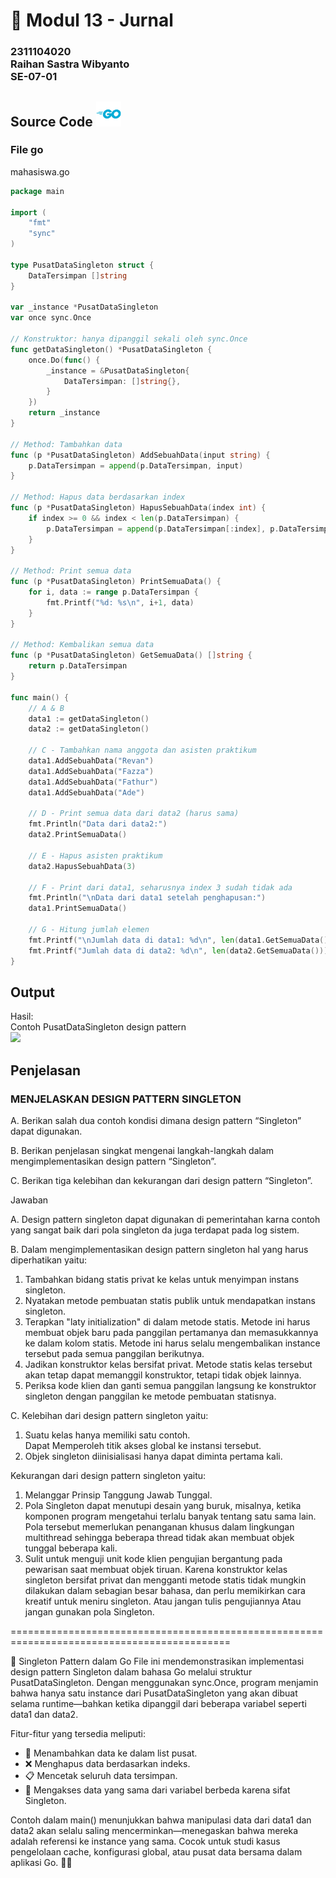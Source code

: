 # 📘 Modul 13 - Jurnal

### 2311104020<br> Raihan Sastra Wibyanto<br> SE-07-01

##  Source Code <img src="https://github.com/devicons/devicon/blob/master/icons/go/go-original-wordmark.svg" title="Golang" alt="Golang" width="40" height="40"/>
### File go
mahasiswa.go
```go
package main

import (
	"fmt"
	"sync"
)

type PusatDataSingleton struct {
	DataTersimpan []string
}

var _instance *PusatDataSingleton
var once sync.Once

// Konstruktor: hanya dipanggil sekali oleh sync.Once
func getDataSingleton() *PusatDataSingleton {
	once.Do(func() {
		_instance = &PusatDataSingleton{
			DataTersimpan: []string{},
		}
	})
	return _instance
}

// Method: Tambahkan data
func (p *PusatDataSingleton) AddSebuahData(input string) {
	p.DataTersimpan = append(p.DataTersimpan, input)
}

// Method: Hapus data berdasarkan index
func (p *PusatDataSingleton) HapusSebuahData(index int) {
	if index >= 0 && index < len(p.DataTersimpan) {
		p.DataTersimpan = append(p.DataTersimpan[:index], p.DataTersimpan[index+1:]...)
	}
}

// Method: Print semua data
func (p *PusatDataSingleton) PrintSemuaData() {
	for i, data := range p.DataTersimpan {
		fmt.Printf("%d: %s\n", i+1, data)
	}
}

// Method: Kembalikan semua data
func (p *PusatDataSingleton) GetSemuaData() []string {
	return p.DataTersimpan
}

func main() {
	// A & B
	data1 := getDataSingleton()
	data2 := getDataSingleton()

	// C - Tambahkan nama anggota dan asisten praktikum
	data1.AddSebuahData("Revan")
	data1.AddSebuahData("Fazza")
	data1.AddSebuahData("Fathur")
	data1.AddSebuahData("Ade")

	// D - Print semua data dari data2 (harus sama)
	fmt.Println("Data dari data2:")
	data2.PrintSemuaData()

	// E - Hapus asisten praktikum
	data2.HapusSebuahData(3)

	// F - Print dari data1, seharusnya index 3 sudah tidak ada
	fmt.Println("\nData dari data1 setelah penghapusan:")
	data1.PrintSemuaData()

	// G - Hitung jumlah elemen
	fmt.Printf("\nJumlah data di data1: %d\n", len(data1.GetSemuaData()))
	fmt.Printf("Jumlah data di data2: %d\n", len(data2.GetSemuaData()))
}
```

## Output
Hasil:<br>
Contoh PusatDataSingleton design pattern<br>
<img src="https://github.com/user-attachments/assets/a2493e6d-8261-4c51-8998-0159f859706e" width=300><br>

## Penjelasan
### MENJELASKAN DESIGN PATTERN SINGLETON

A. Berikan salah dua contoh kondisi dimana design pattern “Singleton” dapat digunakan.

B. Berikan penjelasan singkat mengenai langkah-langkah dalam mengimplementasikan design
pattern “Singleton”.

C. Berikan tiga kelebihan dan kekurangan dari design pattern “Singleton”.

Jawaban

A. Design pattern singleton dapat digunakan di pemerintahan karna contoh yang sangat baik dari
   pola singleton da juga terdapat pada log sistem.

B. Dalam mengimplementasikan design pattern singleton hal yang harus diperhatikan yaitu:
<ol>
	<li>
	 Tambahkan bidang statis privat ke kelas untuk menyimpan instans singleton.		
	</li>
   	<li>
	 Nyatakan metode pembuatan statis publik untuk mendapatkan instans singleton.		
	</li>
 	<li>
	 Terapkan "laty initialization" di dalam metode statis. Metode ini harus membuat objek baru
      	 pada panggilan pertamanya dan memasukkannya ke dalam kolom statis. Metode ini harus selalu
      	 mengembalikan instance tersebut pada semua panggilan berikutnya.
	</li>
 	<li>
	 Jadikan konstruktor kelas bersifat privat. Metode statis kelas tersebut akan tetap dapat
         memanggil konstruktor, tetapi tidak objek lainnya.
	</li>
	<li>
	 Periksa kode klien dan ganti semua panggilan langsung ke konstruktor singleton dengan
      	 panggilan ke metode pembuatan statisnya.	
	</li> 
</ol>
C. Kelebihan  dari design pattern singleton yaitu:
<ol>
	<li>
	 Suatu kelas hanya memiliki satu contoh.	
	</li>
 	 Dapat Memperoleh titik akses global ke instansi tersebut.
	<li>
	 Objek singleton diinisialisasi hanya dapat diminta pertama kali.
	</li>
</ol>

Kekurangan dari design pattern singleton yaitu:

<ol>
	<li>
	 Melanggar Prinsip Tanggung Jawab Tunggal.
	</li>
	<li>
	  Pola Singleton dapat menutupi desain yang buruk, misalnya, ketika komponen program
          mengetahui terlalu banyak tentang satu sama lain.
	</li>
         Pola tersebut memerlukan penanganan khusus dalam lingkungan multithread sehingga 
         beberapa thread tidak akan membuat objek tunggal beberapa kali.
	<li>
	 Sulit untuk menguji unit kode klien pengujian bergantung pada pewarisan saat membuat
         objek tiruan. Karena konstruktor kelas singleton bersifat privat dan mengganti metode
         statis tidak mungkin dilakukan dalam sebagian besar bahasa, dan perlu memikirkan cara
         kreatif untuk meniru singleton. Atau jangan tulis pengujiannya Atau jangan gunakan pola
         Singleton.	
	</li> 
</ol>

============================================================================================
<br>
<p>
  🧠 Singleton Pattern dalam Go
File ini mendemonstrasikan implementasi design pattern Singleton dalam bahasa Go melalui struktur PusatDataSingleton. Dengan menggunakan sync.Once, program menjamin bahwa hanya satu instance dari PusatDataSingleton yang akan dibuat selama runtime—bahkan ketika dipanggil dari beberapa variabel seperti data1 dan data2.
</p>
<p>
Fitur-fitur yang tersedia meliputi:
</p>
<ul>
  <li>
    📝 Menambahkan data ke dalam list pusat.    
  </li>
  <li>
    ❌ Menghapus data berdasarkan indeks.    
  </li>
  <li>
    📋 Mencetak seluruh data tersimpan.    
  </li>
  <li>
    🔄 Mengakses data yang sama dari variabel berbeda karena sifat Singleton.
  </li>
</ul>
<p>
Contoh dalam main() menunjukkan bahwa manipulasi data dari data1 dan data2 akan selalu saling mencerminkan—menegaskan bahwa mereka adalah referensi ke instance yang sama. Cocok untuk studi kasus pengelolaan cache, konfigurasi global, atau pusat data bersama dalam aplikasi Go. 🔁💡
</p>
